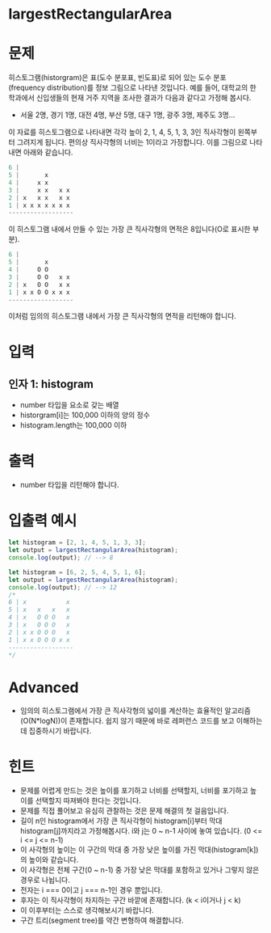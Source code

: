largestRectangularArea
===

# 문제
히스토그램(historgram)은 표(도수 분포표, 빈도표)로 되어 있는 도수 분포(frequency distribution)를 정보 그림으로 나타낸 것입니다. 예를 들어, 대학교의 한 학과에서 신입생들의 현재 거주 지역을 조사한 결과가 다음과 같다고 가정해 봅시다.

* 서울 2명, 경기 1명, 대전 4명, 부산 5명, 대구 1명, 광주 3명, 제주도 3명...

이 자료를 히스토그램으로 나타내면 각각 높이 2, 1, 4, 5, 1, 3, 3인 직사각형이 왼쪽부터 그려지게 됩니다. 편의상 직사각형의 너비는 1이라고 가정합니다. 이를 그림으로 나타내면 아래와 같습니다.
``` javascript
6 |
5 |       x
4 |     x x
3 |     x x   x x
2 | x   x x   x x
1 | x x x x x x x
------------------
```
이 히스토그램 내에서 만들 수 있는 가장 큰 직사각형의 면적은 8입니다(O로 표시한 부분).
``` javascript
6 |
5 |       x
4 |     O O
3 |     O O   x x
2 | x   O O   x x
1 | x x O O x x x
------------------
```
이처럼 임의의 히스토그램 내에서 가장 큰 직사각형의 면적을 리턴해야 합니다.

# 입력
## 인자 1: histogram
* number 타입을 요소로 갖는 배열
* historgram[i]는 100,000 이하의 양의 정수
* histogram.length는 100,000 이하

# 출력
* number 타입을 리턴해야 합니다.

# 입출력 예시
```javascript
let histogram = [2, 1, 4, 5, 1, 3, 3];
let output = largestRectangularArea(histogram);
console.log(output); // --> 8

let histogram = [6, 2, 5, 4, 5, 1, 6];
let output = largestRectangularArea(histogram);
console.log(output); // --> 12
/*
6 | x           x
5 | x   x   x   x
4 | x   O O O   x
3 | x   O O O   x
2 | x x O O O   x
1 | x x O O O x x
------------------
*/
```

# Advanced
* 임의의 히스토그램에서 가장 큰 직사각형의 넓이를 계산하는 효율적인 알고리즘(O(N*logN))이 존재합니다. 쉽지 않기 때문에 바로 레퍼런스 코드를 보고 이해하는 데 집중하시기 바랍니다.

# 힌트
* 문제를 어렵게 만드는 것은 높이를 포기하고 너비를 선택할지, 너비를 포기하고 높이를 선택할지 따져봐야 한다는 것입니다.
* 문제를 직접 풀어보고 유심히 관찰하는 것은 문제 해결의 첫 걸음입니다.
* 길이 n인 histogram에서 가장 큰 직사각형이 histogram[i]부터 막대 histogram[j]까지라고 가정해봅시다. i와 j는 0 ~ n-1 사이에 놓여 있습니다. (0 <= i <= j <= n-1)
* 이 사각형의 높이는 이 구간의 막대 중 가장 낮은 높이를 가진 막대(histogram[k])의 높이와 같습니다.
* 이 사각형은 전체 구간(0 ~ n-1) 중 가장 낮은 막대를 포함하고 있거나 그렇지 않은 경우로 나뉩니다.
* 전자는 i === 0이고 j === n-1인 경우 뿐입니다.
* 후자는 이 직사각형이 차지하는 구간 바깥에 존재합니다. (k < i이거나 j < k)
* 이 이후부터는 스스로 생각해보시기 바랍니다.
* 구간 트리(segment tree)를 약간 변형하여 해결합니다.